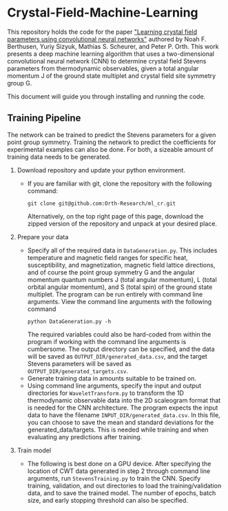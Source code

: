 # Crystal-Field-Machine-Learning

This repository holds the code for the paper ["Learning crystal field parameters using convolutional neural networks"](https://arxiv.org/pdf/2011.12911.pdf) authored by Noah F. Berthusen, Yuriy Sizyuk, Mathias S. Scheurer, and Peter P. Orth. This work presents a deep machine learning algorithm that uses a two-dimensional convolutional neural network (CNN) to determine crystal field Stevens parameters from thermodynamic observables, given a total angular momentum J of the ground state multiplet and crystal field site symmetry group G.

This document will guide you through installing and running the code. 

## Training Pipeline
The network can be trained to predict the Stevens parameters for a given point group symmetry. Training the network to predict the coefficients for experimental examples can also be done. For both, a sizeable amount of training data needs to be generated.

1. Download repository and update your python environment.
   * If you are familiar with git, clone the repository with the following command:
     ```
     git clone git@github.com:Orth-Research/ml_cr.git
     ```
     Alternatively, on the top right page of this page, download the zipped version of the repository and unpack at your desired place.

2. Prepare your data
    * Specify all of the required data in ```DataGeneration.py```. This includes temperature and magnetic field ranges for specific heat, susceptibility, and magnetization, magnetic field lattice directions, and of course the point group symmetry G and the angular momentum quantum numbers J (total angular momentum), L (total orbital angular momentum), and S (total spin) of the ground state multiplet. The program can be run entirely with command line arguments. View the command line arguments with the following command 
      ```
      python DataGeneration.py -h
      ```
      The required variables could also be hard-coded from within the program if working with the command line arguments is cumbersome. The output directory can be specified, and the data will be saved as ```OUTPUT_DIR/generated_data.csv```, and the target Stevens parameters will be saved as ```OUTPUT_DIR/generated_targets.csv```. 
    * Generate training data in amounts suitable to be trained on.
    * Using command line arguments, specify the input and output directories for ```WaveletTransform.py``` to transform the 1D thermodynamic observable data into the 2D scaleogram format that is needed for the CNN architecture. The program expects the input data to have the filename ```INPUT_DIR/generated_data.csv```. In this file, you can choose to save the mean and standard deviations for the generated_data/targets. This is needed while training and when evaluating any predictions after training.

3. Train model
   * The following is best done on a GPU device. After specifying the location of CWT data generated in step 2 through command line arguments, run ```StevensTraining.py``` to train the CNN. Specify training, validation, and out directories to load the training/validation data, and to save the trained model. The number of epochs, batch size, and early stopping threshold can also be specified.
